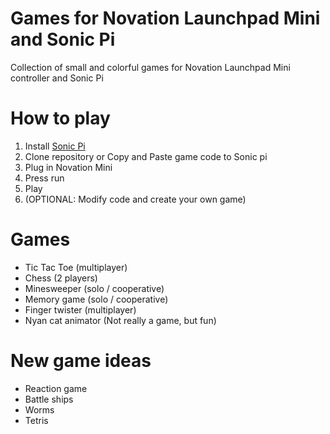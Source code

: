# Games for Novation Launchpad Mini and Sonic Pi

Collection of small and colorful games for Novation Launchpad Mini controller and Sonic Pi

# How to play

1. Install [Sonic Pi](https://sonic-pi.net/)
2. Clone repository or Copy and Paste game code to Sonic pi
3. Plug in Novation Mini
4. Press run
5. Play
6. (OPTIONAL: Modify code and create your own game)

# Games

* Tic Tac Toe (multiplayer)
* Chess (2 players)
* Minesweeper (solo / cooperative)
* Memory game (solo / cooperative)
* Finger twister (multiplayer)
* Nyan cat animator (Not really a game, but fun)

# New game ideas

* Reaction game
* Battle ships
* Worms
* Tetris
